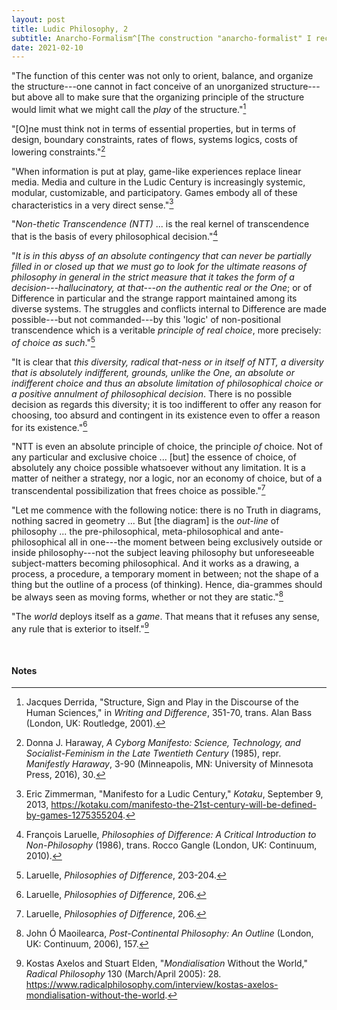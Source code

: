 ```yaml
---
layout: post
title: Ludic Philosophy, 2
subtitle: Anarcho-Formalism^[The construction "anarcho-formalist" I receive from James Clifford, via Bruce Robbins, "Emancipation from the Burden of History: On Hayden White, 1928–2018," *n+1*, March 8, 2018, <https://nplusonemag.com/online-only/online-only/emancipation-from-the-burden-of-history/>.]
date: 2021-02-10
---
```


"The function of this center was not only to orient, balance, and organize the structure---one cannot in fact conceive of an unorganized structure---but above all to make sure that the organizing principle of the structure would limit what we might call the *play* of the structure."[^1]

"[O]ne must think not in terms of essential properties, but in terms of design, boundary constraints, rates of flows, systems logics, costs of lowering constraints."[^2]

"When information is put at play, game-like experiences replace linear media. Media and culture in the Ludic Century is increasingly systemic, modular, customizable, and participatory. Games embody all of these characteristics in a very direct sense."[^3]

"*Non-thetic Transcendence (NTT)* ... is the real kernel of transcendence that is the basis of every philosophical decision."[^4]

"*It is in this abyss of an absolute contingency that can never be partially filled in or closed up that we must go to look for the ultimate reasons of philosophy in general in the strict measure that it takes the form of a decision---hallucinatory, at that---on the authentic real or the One*; or of Difference in particular and the strange rapport maintained among its diverse systems. The struggles and conflicts internal to Difference are made possible---but not commanded---by this 'logic' of non-positional transcendence which is a veritable *principle of real choice*, more precisely: *of choice as such*."[^5]

"It is clear that *this diversity, radical that-ness or in itself of NTT, a diversity that is absolutely indifferent, grounds, unlike the One, an absolute or indifferent choice and thus an absolute limitation of philosophical choice or a positive annulment of philosophical decision*. There is no possible decision as regards this diversity; it is too indifferent to offer any reason for choosing, too absurd and contingent in its existence even to offer a reason for its existence."[^6]

"NTT is even an absolute principle of choice, the principle *of* choice. Not of any particular and exclusive choice ... [but] the essence of choice, of absolutely any choice possible whatsoever without any limitation. It is a matter of neither a strategy, nor a logic, nor an economy of choice, but of a transcendental possibilization that frees choice as possible."[^7]

"Let me commence with the following notice: there is no Truth in diagrams, nothing sacred in geometry ... But [the diagram] is the *out-line* of philosophy ... the pre-philosophical, meta-philosophical and ante-philosophical all in one---the moment between being exclusively outside or inside philosophy---not the subject leaving philosophy but unforeseeable subject-matters becoming philosophical. And it works as a drawing, a process, a procedure, a temporary moment in between; not the shape of a thing but the outline of a process (of thinking). Hence, dia-grammes should be always seen as moving forms, whether or not they are static."[^8]

"The *world* deploys itself as a *game*. That means that it refuses any sense, any rule that is exterior to itself."[^9]

<br>

#### Notes

[^1]: Jacques Derrida, "Structure, Sign and Play in the Discourse of the Human Sciences," in *Writing and Difference*, 351-70, trans. Alan Bass (London, UK: Routledge, 2001).
[^2]: Donna J. Haraway, *A Cyborg Manifesto: Science, Technology, and Socialist-Feminism in the Late Twentieth Century* (1985), repr. *Manifestly Haraway*, 3-90 (Minneapolis, MN: University of Minnesota Press, 2016), 30.
[^3]: Eric Zimmerman, "Manifesto for a Ludic Century," *Kotaku*, September 9, 2013, <https://kotaku.com/manifesto-the-21st-century-will-be-defined-by-games-1275355204>.
[^4]: François Laruelle, *Philosophies of Difference: A Critical Introduction to Non-Philosophy* (1986), trans. Rocco Gangle (London, UK: Continuum, 2010).
[^5]: Laruelle, *Philosophies of Difference*, 203-204.
[^6]: Laruelle, *Philosophies of Difference*, 206.
[^7]: Laruelle, *Philosophies of Difference*, 206.
[^8]: John Ó Maoilearca, *Post-Continental Philosophy: An Outline* (London, UK: Continuum, 2006), 157.
[^9]: Kostas Axelos and Stuart Elden, "*Mondialisation* Without the World," *Radical Philosophy* 130 (March/April 2005): 28. <https://www.radicalphilosophy.com/interview/kostas-axelos-mondialisation-without-the-world>.
